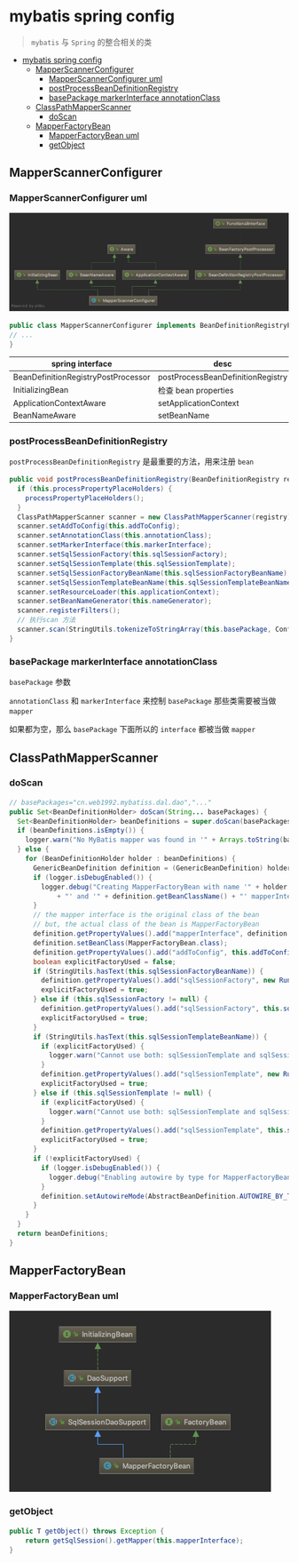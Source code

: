 # mybatis spring config

> `mybatis` 与 `Spring` 的整合相关的类

- [mybatis spring config](#mybatis-spring-config)
  - [MapperScannerConfigurer](#mapperscannerconfigurer)
    - [MapperScannerConfigurer uml](#mapperscannerconfigurer-uml)
    - [postProcessBeanDefinitionRegistry](#postprocessbeandefinitionregistry)
    - [basePackage markerInterface annotationClass](#basepackage-markerinterface-annotationclass)
  - [ClassPathMapperScanner](#classpathmapperscanner)
    - [doScan](#doscan)
  - [MapperFactoryBean](#mapperfactorybean)
    - [MapperFactoryBean uml](#mapperfactorybean-uml)
    - [getObject](#getobject)

## MapperScannerConfigurer

### MapperScannerConfigurer uml

![MapperScannerConfigurer](./images/mybatis-mapper-scanner-configurer.png)

```java
public class MapperScannerConfigurer implements BeanDefinitionRegistryPostProcessor, InitializingBean, ApplicationContextAware, BeanNameAware {
// ...
}
```

| spring interface                    | desc                              |
| ----------------------------------- | --------------------------------- |
| BeanDefinitionRegistryPostProcessor | postProcessBeanDefinitionRegistry |
| InitializingBean                    | 检查 bean properties              |
| ApplicationContextAware             | setApplicationContext             |
| BeanNameAware                       | setBeanName                       |

### postProcessBeanDefinitionRegistry

`postProcessBeanDefinitionRegistry` 是最重要的方法，用来注册 `bean`

```java
public void postProcessBeanDefinitionRegistry(BeanDefinitionRegistry registry) throws BeansException {
  if (this.processPropertyPlaceHolders) {
    processPropertyPlaceHolders();
  }
  ClassPathMapperScanner scanner = new ClassPathMapperScanner(registry);
  scanner.setAddToConfig(this.addToConfig);
  scanner.setAnnotationClass(this.annotationClass);
  scanner.setMarkerInterface(this.markerInterface);
  scanner.setSqlSessionFactory(this.sqlSessionFactory);
  scanner.setSqlSessionTemplate(this.sqlSessionTemplate);
  scanner.setSqlSessionFactoryBeanName(this.sqlSessionFactoryBeanName);
  scanner.setSqlSessionTemplateBeanName(this.sqlSessionTemplateBeanName);
  scanner.setResourceLoader(this.applicationContext);
  scanner.setBeanNameGenerator(this.nameGenerator);
  scanner.registerFilters();
  // 执行scan 方法
  scanner.scan(StringUtils.tokenizeToStringArray(this.basePackage, ConfigurableApplicationContext.CONFIG_LOCATION_DELIMITERS));
}
```

### basePackage markerInterface annotationClass

`basePackage` 参数

`annotationClass` 和 `markerInterface` 来控制 `basePackage` 那些类需要被当做 `mapper`

如果都为空，那么 `basePackage` 下面所以的 `interface` 都被当做 `mapper`

## ClassPathMapperScanner

### doScan

```java
// basePackages="cn.web1992.mybatiss.dal.dao","..."
public Set<BeanDefinitionHolder> doScan(String... basePackages) {
  Set<BeanDefinitionHolder> beanDefinitions = super.doScan(basePackages);
  if (beanDefinitions.isEmpty()) {
    logger.warn("No MyBatis mapper was found in '" + Arrays.toString(basePackages) + "' package. Please check your configuration.");
  } else {
    for (BeanDefinitionHolder holder : beanDefinitions) {
      GenericBeanDefinition definition = (GenericBeanDefinition) holder.getBeanDefinition();
      if (logger.isDebugEnabled()) {
        logger.debug("Creating MapperFactoryBean with name '" + holder.getBeanName() 
            + "' and '" + definition.getBeanClassName() + "' mapperInterface");
      }
      // the mapper interface is the original class of the bean
      // but, the actual class of the bean is MapperFactoryBean
      definition.getPropertyValues().add("mapperInterface", definition.getBeanClassName());
      definition.setBeanClass(MapperFactoryBean.class);
      definition.getPropertyValues().add("addToConfig", this.addToConfig);
      boolean explicitFactoryUsed = false;
      if (StringUtils.hasText(this.sqlSessionFactoryBeanName)) {
        definition.getPropertyValues().add("sqlSessionFactory", new RuntimeBeanReference(this.sqlSessionFactoryBeanName));
        explicitFactoryUsed = true;
      } else if (this.sqlSessionFactory != null) {
        definition.getPropertyValues().add("sqlSessionFactory", this.sqlSessionFactory);
        explicitFactoryUsed = true;
      }
      if (StringUtils.hasText(this.sqlSessionTemplateBeanName)) {
        if (explicitFactoryUsed) {
          logger.warn("Cannot use both: sqlSessionTemplate and sqlSessionFactory together. sqlSessionFactory is ignored.");
        }
        definition.getPropertyValues().add("sqlSessionTemplate", new RuntimeBeanReference(this.sqlSessionTemplateBeanName));
        explicitFactoryUsed = true;
      } else if (this.sqlSessionTemplate != null) {
        if (explicitFactoryUsed) {
          logger.warn("Cannot use both: sqlSessionTemplate and sqlSessionFactory together. sqlSessionFactory is ignored.");
        }
        definition.getPropertyValues().add("sqlSessionTemplate", this.sqlSessionTemplate);
        explicitFactoryUsed = true;
      }
      if (!explicitFactoryUsed) {
        if (logger.isDebugEnabled()) {
          logger.debug("Enabling autowire by type for MapperFactoryBean with name '" + holder.getBeanName() + "'.");
        }
        definition.setAutowireMode(AbstractBeanDefinition.AUTOWIRE_BY_TYPE);
      }
    }
  }
  return beanDefinitions;
}
```

## MapperFactoryBean

### MapperFactoryBean uml

![MapperFactoryBean](./images/mybatis-mapper-factory-bean.png)

### getObject

```java
public T getObject() throws Exception {
    return getSqlSession().getMapper(this.mapperInterface);
}
```
